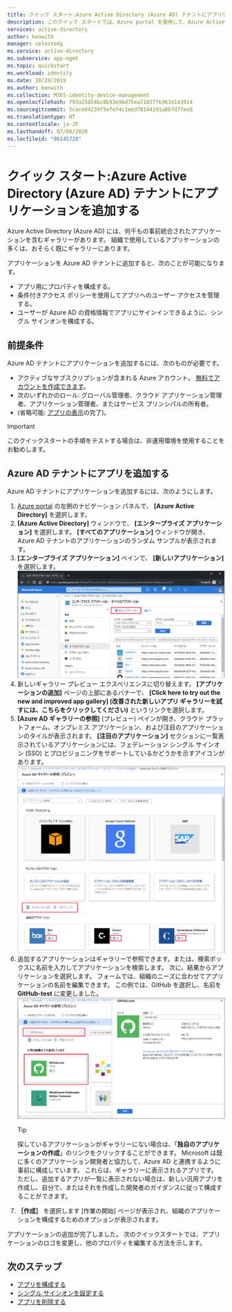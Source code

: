 ```yaml
---
title: クイック スタート:Azure Active Directory (Azure AD) テナントにアプリケーションを追加する
description: このクイック スタートでは、Azure portal を使用して、Azure Active Directory (Azure AD) テナントにギャラリー アプリケーションを追加します。
services: active-directory
author: kenwith
manager: celestedg
ms.service: active-directory
ms.subservice: app-mgmt
ms.topic: quickstart
ms.workload: identity
ms.date: 10/29/2019
ms.author: kenwith
ms.collection: M365-identity-device-management
ms.openlocfilehash: f93a25854bc8b93e9bd75ea71037f6363d143914
ms.sourcegitcommit: 5cace04239f5efef4c1eed78144191a8b7d7fee8
ms.translationtype: HT
ms.contentlocale: ja-JP
ms.lasthandoff: 07/08/2020
ms.locfileid: "86145728"
---
```

# <a name="quickstart-add-an-application-to-your-azure-active-directory-azure-ad-tenant"></a>クイック スタート:Azure Active Directory (Azure AD) テナントにアプリケーションを追加する

Azure Active Directory (Azure AD) には、何千もの事前統合されたアプリケーションを含むギャラリーがあります。 組織で使用しているアプリケーションの多くは、おそらく既にギャラリーにあります。

アプリケーションを Azure AD テナントに追加すると、次のことが可能になります。

- アプリ用にプロパティを構成する。
- 条件付きアクセス ポリシーを使用してアプリへのユーザー アクセスを管理する。
- ユーザーが Azure AD の資格情報でアプリにサインインできるように、シングル サインオンを構成する。

## <a name="prerequisites"></a>前提条件

Azure AD テナントにアプリケーションを追加するには、次のものが必要です。

- アクティブなサブスクリプションが含まれる Azure アカウント。 [無料でアカウントを作成できます](https://azure.microsoft.com/free/?WT.mc_id=A261C142F)。
- 次のいずれかのロール: グローバル管理者、クラウド アプリケーション管理者、アプリケーション管理者、またはサービス プリンシパルの所有者。
- (省略可能: [アプリの表示](view-applications-portal.md)の完了)。

>[!IMPORTANT]
>このクイックスタートの手順をテストする場合は、非運用環境を使用することをお勧めします。

## <a name="add-an-app-to-your-azure-ad-tenant"></a>Azure AD テナントにアプリを追加する

Azure AD テナントにアプリケーションを追加するには、次のようにします。

1. [Azure portal](https://portal.azure.com) の左側のナビゲーション パネルで、 **[Azure Active Directory]** を選択します。
2. **[Azure Active Directory]** ウィンドウで、 **[エンタープライズ アプリケーション]** を選択します。 **[すべてのアプリケーション]** ウィンドウが開き、Azure AD テナントのアプリケーションのランダム サンプルが表示されます。
3. **[エンタープライズ アプリケーション]** ペインで、 **[新しいアプリケーション]** を選択します。 
    ![[新しいアプリケーション] を選択して、テナントにギャラリー アプリケーションを追加する](media/add-application-portal/new-application.png)
4. 新しいギャラリー プレビュー エクスペリエンスに切り替えます。 **[アプリケーションの追加]** ページの上部にあるバナーで、 **[Click here to try out the new and improved app gallery] (改善された新しいアプリ ギャラリーを試すには、こちらをクリックしてください)** というリンクを選択します。
5. **[Azure AD ギャラリーの参照]** (プレビュー) ペインが開き、クラウド プラットフォーム、オンプレミス アプリケーション、および注目のアプリケーションのタイルが表示されます。 **[注目のアプリケーション]** セクションに一覧表示されているアプリケーションには、フェデレーション シングル サインオン (SSO) とプロビジョニングをサポートしているかどうかを示すアイコンがあります。
    ![名前またはカテゴリーでアプリを検索する](media/add-application-portal/browse-gallery.png)
6. 追加するアプリケーションはギャラリーで参照できます。または、検索ボックスに名前を入力してアプリケーションを検索します。 次に、結果からアプリケーションを選択します。 フォームでは、組織のニーズに合わせてアプリケーションの名前を編集できます。 この例では、GitHub を選択し、名前を **GitHub-test** に変更しました。
    ![ギャラリーからのアプリケーションの追加方法が示されている](media/add-application-portal/create-application.png)
    >[!TIP]
    >探しているアプリケーションがギャラリーにない場合は、「**独自のアプリケーションの作成**」のリンクをクリックすることができます。 Microsoft は既に多くのアプリケーション開発者と協力して、Azure AD と連携するように事前に構成しています。 これらは、ギャラリーに表示されるアプリです。 ただし、追加するアプリが一覧に表示されない場合は、新しい汎用アプリを作成し、自分で、またはそれを作成した開発者のガイダンスに従って構成することができます。
7. **［作成］** を選択します [作業の開始] ページが表示され、組織のアプリケーションを構成するためのオプションが表示されます。

アプリケーションの追加が完了しました。 次のクイックスタートでは、アプリケーションのロゴを変更し、他のプロパティを編集する方法を示します。

## <a name="next-steps"></a>次のステップ

- [アプリを構成する](add-application-portal-configure.md)
- [シングル サインオンを設定する](add-application-portal-setup-sso.md)
- [アプリを削除する](delete-application-portal.md)